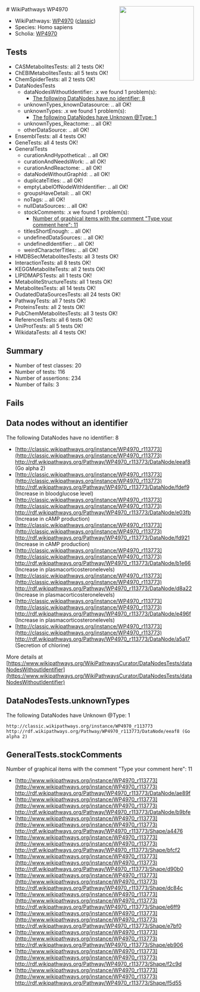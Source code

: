 <img style="float: right; width: 200px" src="https://upload.wikimedia.org/wikipedia/commons/thumb/8/83/Wplogo_with_text_500.png/640px-Wplogo_with_text_500.png" />
# WikiPathways WP4970

* WikiPathways: [WP4970](https://wikipathways.org/pathways/WP4970) ([classic](https://classic.wikipathways.org/instance/WP4970))
* Species: Homo sapiens
* Scholia: [WP4970](https://scholia.toolforge.org/wikipathways/WP4970)
## Tests
* CASMetabolitesTests: all 2 tests OK!
* ChEBIMetabolitesTests: all 5 tests OK!
* ChemSpiderTests: all 2 tests OK!
* DataNodesTests
    * dataNodesWithoutIdentifier: .x we found 1 problem(s):
        * [The following DataNodes have no identifier: 8](#d2d32fa7)
    * unknownTypes_knownDatasource: .. all OK!
    * unknownTypes: .x we found 1 problem(s):
        * [The following DataNodes have Unknown @Type: 1](#839973df)
    * unknownTypes_Reactome: .. all OK!
    * otherDataSource: .. all OK!
* EnsemblTests: all 4 tests OK!
* GeneTests: all 4 tests OK!
* GeneralTests
    * curationAndHypothetical: .. all OK!
    * curationAndNeedsWork: .. all OK!
    * curationAndReactome: .. all OK!
    * dataNodeWithoutGraphId: .. all OK!
    * duplicateTitles: .. all OK!
    * emptyLabelOfNodeWithIdentifier: .. all OK!
    * groupsHaveDetail: .. all OK!
    * noTags: .. all OK!
    * nullDataSources: .. all OK!
    * stockComments: .x we found 1 problem(s):
        * [Number of graphical items with the comment "Type your comment here": 11](#7a336a28)
    * titlesShortEnough: .. all OK!
    * undefinedDataSources: .. all OK!
    * undefinedIdentifier: .. all OK!
    * weirdCharacterTitles: .. all OK!
* HMDBSecMetabolitesTests: all 3 tests OK!
* InteractionTests: all 8 tests OK!
* KEGGMetaboliteTests: all 2 tests OK!
* LIPIDMAPSTests: all 1 tests OK!
* MetaboliteStructureTests: all 1 tests OK!
* MetabolitesTests: all 14 tests OK!
* OudatedDataSourcesTests: all 24 tests OK!
* PathwayTests: all 7 tests OK!
* ProteinsTests: all 2 tests OK!
* PubChemMetabolitesTests: all 3 tests OK!
* ReferencesTests: all 6 tests OK!
* UniProtTests: all 5 tests OK!
* WikidataTests: all 4 tests OK!


## Summary

* Number of test classes: 20
* Number of tests: 116
* Number of assertions: 234
* Number of fails: 3

## Fails

<a name="d2d32fa7" />

## Data nodes without an identifier

The following DataNodes have no identifier: 8

* [http://classic.wikipathways.org/instance/WP4970_r113773](http://classic.wikipathways.org/instance/WP4970_r113773) http://rdf.wikipathways.org/Pathway/WP4970_r113773/DataNode/eeaf8 (Go alpha 2)
* [http://classic.wikipathways.org/instance/WP4970_r113773](http://classic.wikipathways.org/instance/WP4970_r113773) http://rdf.wikipathways.org/Pathway/WP4970_r113773/DataNode/fdef9 (Increase in bloodglucose level)
* [http://classic.wikipathways.org/instance/WP4970_r113773](http://classic.wikipathways.org/instance/WP4970_r113773) http://rdf.wikipathways.org/Pathway/WP4970_r113773/DataNode/e03fb (Increase in cAMP production)
* [http://classic.wikipathways.org/instance/WP4970_r113773](http://classic.wikipathways.org/instance/WP4970_r113773) http://rdf.wikipathways.org/Pathway/WP4970_r113773/DataNode/fd921 (Increase in cAMP production)
* [http://classic.wikipathways.org/instance/WP4970_r113773](http://classic.wikipathways.org/instance/WP4970_r113773) http://rdf.wikipathways.org/Pathway/WP4970_r113773/DataNode/b1e66 (Increase in plasmacorticosteronelevels)
* [http://classic.wikipathways.org/instance/WP4970_r113773](http://classic.wikipathways.org/instance/WP4970_r113773) http://rdf.wikipathways.org/Pathway/WP4970_r113773/DataNode/d8a22 (Increase in plasmacorticosteronelevels)
* [http://classic.wikipathways.org/instance/WP4970_r113773](http://classic.wikipathways.org/instance/WP4970_r113773) http://rdf.wikipathways.org/Pathway/WP4970_r113773/DataNode/e496f (Increase in plasmacorticosteronelevels)
* [http://classic.wikipathways.org/instance/WP4970_r113773](http://classic.wikipathways.org/instance/WP4970_r113773) http://rdf.wikipathways.org/Pathway/WP4970_r113773/DataNode/a5a17 (Secretion of chlorine)


More details at [https://www.wikipathways.org/WikiPathwaysCurator/DataNodesTests/dataNodesWithoutIdentifier](https://www.wikipathways.org/WikiPathwaysCurator/DataNodesTests/dataNodesWithoutIdentifier)

<a name="839973df" />

## DataNodesTests.unknownTypes

The following DataNodes have Unknown @Type: 1
```
http://classic.wikipathways.org/instance/WP4970_r113773 http://rdf.wikipathways.org/Pathway/WP4970_r113773/DataNode/eeaf8 (Go alpha 2)
```

<a name="7a336a28" />

## GeneralTests.stockComments

Number of graphical items with the comment "Type your comment here": 11

* [http://www.wikipathways.org/instance/WP4970_r113773](http://www.wikipathways.org/instance/WP4970_r113773) http://rdf.wikipathways.org/Pathway/WP4970_r113773/DataNode/ae89f
* [http://www.wikipathways.org/instance/WP4970_r113773](http://www.wikipathways.org/instance/WP4970_r113773) http://rdf.wikipathways.org/Pathway/WP4970_r113773/DataNode/b9bfe
* [http://www.wikipathways.org/instance/WP4970_r113773](http://www.wikipathways.org/instance/WP4970_r113773) http://rdf.wikipathways.org/Pathway/WP4970_r113773/Shape/a4476
* [http://www.wikipathways.org/instance/WP4970_r113773](http://www.wikipathways.org/instance/WP4970_r113773) http://rdf.wikipathways.org/Pathway/WP4970_r113773/Shape/bfcf2
* [http://www.wikipathways.org/instance/WP4970_r113773](http://www.wikipathways.org/instance/WP4970_r113773) http://rdf.wikipathways.org/Pathway/WP4970_r113773/Shape/d90b0
* [http://www.wikipathways.org/instance/WP4970_r113773](http://www.wikipathways.org/instance/WP4970_r113773) http://rdf.wikipathways.org/Pathway/WP4970_r113773/Shape/dc84c
* [http://www.wikipathways.org/instance/WP4970_r113773](http://www.wikipathways.org/instance/WP4970_r113773) http://rdf.wikipathways.org/Pathway/WP4970_r113773/Shape/e6ff9
* [http://www.wikipathways.org/instance/WP4970_r113773](http://www.wikipathways.org/instance/WP4970_r113773) http://rdf.wikipathways.org/Pathway/WP4970_r113773/Shape/e7bf0
* [http://www.wikipathways.org/instance/WP4970_r113773](http://www.wikipathways.org/instance/WP4970_r113773) http://rdf.wikipathways.org/Pathway/WP4970_r113773/Shape/eb906
* [http://www.wikipathways.org/instance/WP4970_r113773](http://www.wikipathways.org/instance/WP4970_r113773) http://rdf.wikipathways.org/Pathway/WP4970_r113773/Shape/f2c9d
* [http://www.wikipathways.org/instance/WP4970_r113773](http://www.wikipathways.org/instance/WP4970_r113773) http://rdf.wikipathways.org/Pathway/WP4970_r113773/Shape/f5d55


